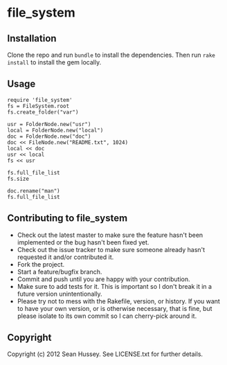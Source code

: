 file_system
===========

Installation
------------

Clone the repo and run ````bundle```` to install the dependencies. Then run ````rake install```` to install the gem locally.

Usage
-----

    require 'file_system'
    fs = FileSystem.root
    fs.create_folder("var")
    
    usr = FolderNode.new("usr")
    local = FolderNode.new("local")
    doc = FolderNode.new("doc")
    doc << FileNode.new("README.txt", 1024)
    local << doc
    usr << local
    fs << usr
    
    fs.full_file_list
    fs.size
    
    doc.rename("man")
    fs.full_file_list
    

Contributing to file_system
---------------------------
 
* Check out the latest master to make sure the feature hasn't been implemented or the bug hasn't been fixed yet.
* Check out the issue tracker to make sure someone already hasn't requested it and/or contributed it.
* Fork the project.
* Start a feature/bugfix branch.
* Commit and push until you are happy with your contribution.
* Make sure to add tests for it. This is important so I don't break it in a future version unintentionally.
* Please try not to mess with the Rakefile, version, or history. If you want to have your own version, or is otherwise necessary, that is fine, but please isolate to its own commit so I can cherry-pick around it.

Copyright
---------

Copyright (c) 2012 Sean Hussey. See LICENSE.txt for
further details.

